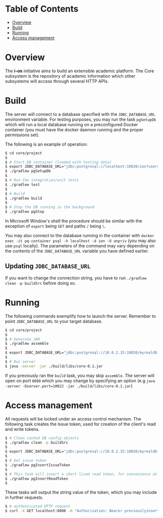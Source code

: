 Table of Contents
=================

- [Overview](#overview)
- [Build](#build)
- [Running](#running)
- [Access management](#access-management)

Overview
========

The **i-on** initiative aims to build an extensible academic platform.
The Core subsystem is the repository of academic information which other subsystems will access through several HTTP APIs.

Build
=====

The server will connect to a database specified with the `JDBC_DATABASE_URL` environment variable.
For testing purposes, you may run the task `pgSetupDb` which will run a local database running on a preconfigured Docker container (you must have the docker daemon running and the proper permissions set).

The following is an example of operation:
```sh
$ cd core/project
$
$ # Start DB container (loaded with testing data)
$ export JDBC_DATABASE_URL="jdbc:postgresql://localhost:10020/ion?user=unpriv&password=changeit"
$ ./gradlew pgSetupDb
$
$ # Run the integration/unit tests
$ ./gradlew test
$
$ # Build
$ ./gradlew build
$
$ # Stop the DB running in the background
$ ./gradlew pgStop
```

In Microsoft Window's shell the procedure should be similar with the exception of `export` being `SET` and paths `/` being `\`.

You may also connect to the database running in the container with `docker exec -it pq-container psql -h localhost -d ion -U unpriv` (you may also use `psql` locally).
The parameters of the command may vary depending on the contents of the `JDBC_DATABASE_URL` variable you have defined earlier.

## Updating `JDBC_DATABASE_URL`
If you want to change the connection string, you have to run `./gradlew clean -p buildSrc` before doing so.

Running
=======

The following commands exemplify how to launch the server.
Remember to point `JDBC_DATABASE_URL` to your target database.
```sh
$ cd core/project
$
$ # Generate JAR
$ ./gradlew assemble
$
$ export JDBC_DATABASE_URL="jdbc:postgresql://10.0.2.15:10020/myrealdb?user=unpriv&password=realdbsafepw"
$
$ # Run server
$ java -server -jar ./build/libs/core-0.1.jar
```

If you previously ran the `build` task, you may skip `assemble`.
The server will open on port `8080` which you may change by specifying an option (e.g `java -server -Dserver.port=10022 -jar ./build/libs/core-0.1.jar`)

Access management
=================

All requests will be locked under an access control mechanism.
The following task creates the Issue token, used for creation of the client's read and write tokens.

```sh
$ # Clean cached DB config objects
$ ./gradlew clean -p buildSrc
$
$ export JDBC_DATABASE_URL="jdbc:postgresql://10.0.2.15:10020/myrealdb?user=unpriv&password=realdbsafepw"
$
$ # Get issue token
$ ./gradlew pgInsertIssueToken
$
$ # This task will insert a short lived read token, for convenience at test time
$ ./gradlew pgInsertReadToken
$
```

These tasks will output the string value of the token, which you may include in further requests.

```sh
$ # authenticated HTTP request
$ curl -X GET localhost:8080 -H "Authorization: Bearer previouslyinsertedtoken"
```

